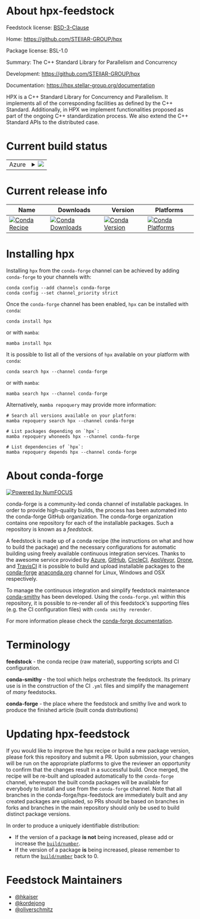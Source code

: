 About hpx-feedstock
===================

Feedstock license: [BSD-3-Clause](https://github.com/conda-forge/hpx-feedstock/blob/main/LICENSE.txt)

Home: https://github.com/STEllAR-GROUP/hpx

Package license: BSL-1.0

Summary: The C++ Standard Library for Parallelism and Concurrency

Development: https://github.com/STEllAR-GROUP/hpx

Documentation: https://hpx.stellar-group.org/documentation

HPX is a C++ Standard Library for Concurrency and Parallelism. It implements all of the
corresponding facilities as defined by the C++ Standard. Additionally, in HPX we implement
functionalities proposed as part of the ongoing C++ standardization process. We also extend
the C++ Standard APIs to the distributed case.


Current build status
====================


<table>
    
  <tr>
    <td>Azure</td>
    <td>
      <details>
        <summary>
          <a href="https://dev.azure.com/conda-forge/feedstock-builds/_build/latest?definitionId=17801&branchName=main">
            <img src="https://dev.azure.com/conda-forge/feedstock-builds/_apis/build/status/hpx-feedstock?branchName=main">
          </a>
        </summary>
        <table>
          <thead><tr><th>Variant</th><th>Status</th></tr></thead>
          <tbody><tr>
              <td>linux_64</td>
              <td>
                <a href="https://dev.azure.com/conda-forge/feedstock-builds/_build/latest?definitionId=17801&branchName=main">
                  <img src="https://dev.azure.com/conda-forge/feedstock-builds/_apis/build/status/hpx-feedstock?branchName=main&jobName=linux&configuration=linux%20linux_64_" alt="variant">
                </a>
              </td>
            </tr><tr>
              <td>osx_64</td>
              <td>
                <a href="https://dev.azure.com/conda-forge/feedstock-builds/_build/latest?definitionId=17801&branchName=main">
                  <img src="https://dev.azure.com/conda-forge/feedstock-builds/_apis/build/status/hpx-feedstock?branchName=main&jobName=osx&configuration=osx%20osx_64_" alt="variant">
                </a>
              </td>
            </tr><tr>
              <td>osx_arm64</td>
              <td>
                <a href="https://dev.azure.com/conda-forge/feedstock-builds/_build/latest?definitionId=17801&branchName=main">
                  <img src="https://dev.azure.com/conda-forge/feedstock-builds/_apis/build/status/hpx-feedstock?branchName=main&jobName=osx&configuration=osx%20osx_arm64_" alt="variant">
                </a>
              </td>
            </tr><tr>
              <td>win_64</td>
              <td>
                <a href="https://dev.azure.com/conda-forge/feedstock-builds/_build/latest?definitionId=17801&branchName=main">
                  <img src="https://dev.azure.com/conda-forge/feedstock-builds/_apis/build/status/hpx-feedstock?branchName=main&jobName=win&configuration=win%20win_64_" alt="variant">
                </a>
              </td>
            </tr>
          </tbody>
        </table>
      </details>
    </td>
  </tr>
</table>

Current release info
====================

| Name | Downloads | Version | Platforms |
| --- | --- | --- | --- |
| [![Conda Recipe](https://img.shields.io/badge/recipe-hpx-green.svg)](https://anaconda.org/conda-forge/hpx) | [![Conda Downloads](https://img.shields.io/conda/dn/conda-forge/hpx.svg)](https://anaconda.org/conda-forge/hpx) | [![Conda Version](https://img.shields.io/conda/vn/conda-forge/hpx.svg)](https://anaconda.org/conda-forge/hpx) | [![Conda Platforms](https://img.shields.io/conda/pn/conda-forge/hpx.svg)](https://anaconda.org/conda-forge/hpx) |

Installing hpx
==============

Installing `hpx` from the `conda-forge` channel can be achieved by adding `conda-forge` to your channels with:

```
conda config --add channels conda-forge
conda config --set channel_priority strict
```

Once the `conda-forge` channel has been enabled, `hpx` can be installed with `conda`:

```
conda install hpx
```

or with `mamba`:

```
mamba install hpx
```

It is possible to list all of the versions of `hpx` available on your platform with `conda`:

```
conda search hpx --channel conda-forge
```

or with `mamba`:

```
mamba search hpx --channel conda-forge
```

Alternatively, `mamba repoquery` may provide more information:

```
# Search all versions available on your platform:
mamba repoquery search hpx --channel conda-forge

# List packages depending on `hpx`:
mamba repoquery whoneeds hpx --channel conda-forge

# List dependencies of `hpx`:
mamba repoquery depends hpx --channel conda-forge
```


About conda-forge
=================

[![Powered by
NumFOCUS](https://img.shields.io/badge/powered%20by-NumFOCUS-orange.svg?style=flat&colorA=E1523D&colorB=007D8A)](https://numfocus.org)

conda-forge is a community-led conda channel of installable packages.
In order to provide high-quality builds, the process has been automated into the
conda-forge GitHub organization. The conda-forge organization contains one repository
for each of the installable packages. Such a repository is known as a *feedstock*.

A feedstock is made up of a conda recipe (the instructions on what and how to build
the package) and the necessary configurations for automatic building using freely
available continuous integration services. Thanks to the awesome service provided by
[Azure](https://azure.microsoft.com/en-us/services/devops/), [GitHub](https://github.com/),
[CircleCI](https://circleci.com/), [AppVeyor](https://www.appveyor.com/),
[Drone](https://cloud.drone.io/welcome), and [TravisCI](https://travis-ci.com/)
it is possible to build and upload installable packages to the
[conda-forge](https://anaconda.org/conda-forge) [anaconda.org](https://anaconda.org/)
channel for Linux, Windows and OSX respectively.

To manage the continuous integration and simplify feedstock maintenance
[conda-smithy](https://github.com/conda-forge/conda-smithy) has been developed.
Using the ``conda-forge.yml`` within this repository, it is possible to re-render all of
this feedstock's supporting files (e.g. the CI configuration files) with ``conda smithy rerender``.

For more information please check the [conda-forge documentation](https://conda-forge.org/docs/).

Terminology
===========

**feedstock** - the conda recipe (raw material), supporting scripts and CI configuration.

**conda-smithy** - the tool which helps orchestrate the feedstock.
                   Its primary use is in the construction of the CI ``.yml`` files
                   and simplify the management of *many* feedstocks.

**conda-forge** - the place where the feedstock and smithy live and work to
                  produce the finished article (built conda distributions)


Updating hpx-feedstock
======================

If you would like to improve the hpx recipe or build a new
package version, please fork this repository and submit a PR. Upon submission,
your changes will be run on the appropriate platforms to give the reviewer an
opportunity to confirm that the changes result in a successful build. Once
merged, the recipe will be re-built and uploaded automatically to the
`conda-forge` channel, whereupon the built conda packages will be available for
everybody to install and use from the `conda-forge` channel.
Note that all branches in the conda-forge/hpx-feedstock are
immediately built and any created packages are uploaded, so PRs should be based
on branches in forks and branches in the main repository should only be used to
build distinct package versions.

In order to produce a uniquely identifiable distribution:
 * If the version of a package **is not** being increased, please add or increase
   the [``build/number``](https://docs.conda.io/projects/conda-build/en/latest/resources/define-metadata.html#build-number-and-string).
 * If the version of a package **is** being increased, please remember to return
   the [``build/number``](https://docs.conda.io/projects/conda-build/en/latest/resources/define-metadata.html#build-number-and-string)
   back to 0.

Feedstock Maintainers
=====================

* [@hkaiser](https://github.com/hkaiser/)
* [@kordejong](https://github.com/kordejong/)
* [@oliverschmitz](https://github.com/oliverschmitz/)

